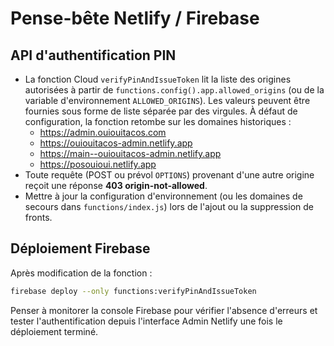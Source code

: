 # Pense-bête Netlify / Firebase

## API d'authentification PIN

- La fonction Cloud `verifyPinAndIssueToken` lit la liste des origines autorisées à partir de
  `functions.config().app.allowed_origins` (ou de la variable d'environnement `ALLOWED_ORIGINS`).
  Les valeurs peuvent être fournies sous forme de liste séparée par des virgules. À défaut de
  configuration, la fonction retombe sur les domaines historiques :
  - https://admin.ouiouitacos.com
  - https://ouiouitacos-admin.netlify.app
  - https://main--ouiouitacos-admin.netlify.app
  - https://posouioui.netlify.app
- Toute requête (POST ou prévol `OPTIONS`) provenant d'une autre origine reçoit une réponse **403 origin-not-allowed**.
- Mettre à jour la configuration d'environnement (ou les domaines de secours dans
  `functions/index.js`) lors de l'ajout ou la suppression de fronts.

## Déploiement Firebase

Après modification de la fonction :

```bash
firebase deploy --only functions:verifyPinAndIssueToken
```

Penser à monitorer la console Firebase pour vérifier l'absence d'erreurs et tester l'authentification depuis l'interface Admin Netlify une fois le déploiement terminé.
